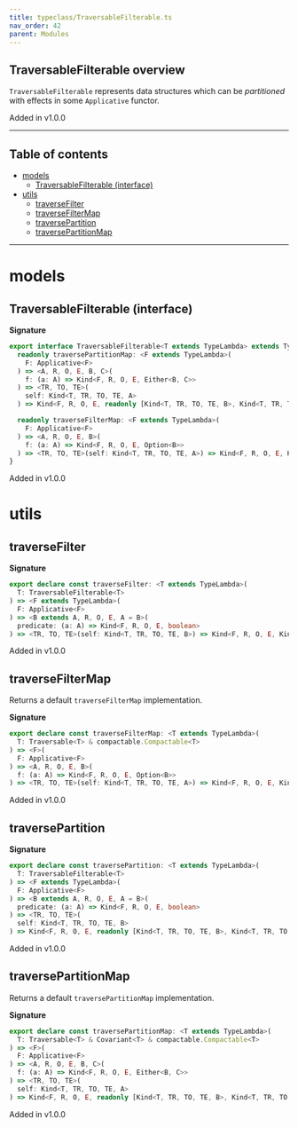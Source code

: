 ```yaml
---
title: typeclass/TraversableFilterable.ts
nav_order: 42
parent: Modules
---
```


## TraversableFilterable overview

`TraversableFilterable` represents data structures which can be _partitioned_ with effects in some `Applicative` functor.

Added in v1.0.0

---

<h2 class="text-delta">Table of contents</h2>

- [models](#models)
  - [TraversableFilterable (interface)](#traversablefilterable-interface)
- [utils](#utils)
  - [traverseFilter](#traversefilter)
  - [traverseFilterMap](#traversefiltermap)
  - [traversePartition](#traversepartition)
  - [traversePartitionMap](#traversepartitionmap)

---

# models

## TraversableFilterable (interface)

**Signature**

```ts
export interface TraversableFilterable<T extends TypeLambda> extends TypeClass<T> {
  readonly traversePartitionMap: <F extends TypeLambda>(
    F: Applicative<F>
  ) => <A, R, O, E, B, C>(
    f: (a: A) => Kind<F, R, O, E, Either<B, C>>
  ) => <TR, TO, TE>(
    self: Kind<T, TR, TO, TE, A>
  ) => Kind<F, R, O, E, readonly [Kind<T, TR, TO, TE, B>, Kind<T, TR, TO, TE, C>]>

  readonly traverseFilterMap: <F extends TypeLambda>(
    F: Applicative<F>
  ) => <A, R, O, E, B>(
    f: (a: A) => Kind<F, R, O, E, Option<B>>
  ) => <TR, TO, TE>(self: Kind<T, TR, TO, TE, A>) => Kind<F, R, O, E, Kind<T, TR, TO, TE, B>>
}
```

Added in v1.0.0

# utils

## traverseFilter

**Signature**

```ts
export declare const traverseFilter: <T extends TypeLambda>(
  T: TraversableFilterable<T>
) => <F extends TypeLambda>(
  F: Applicative<F>
) => <B extends A, R, O, E, A = B>(
  predicate: (a: A) => Kind<F, R, O, E, boolean>
) => <TR, TO, TE>(self: Kind<T, TR, TO, TE, B>) => Kind<F, R, O, E, Kind<T, TR, TO, TE, B>>
```

Added in v1.0.0

## traverseFilterMap

Returns a default `traverseFilterMap` implementation.

**Signature**

```ts
export declare const traverseFilterMap: <T extends TypeLambda>(
  T: Traversable<T> & compactable.Compactable<T>
) => <F>(
  F: Applicative<F>
) => <A, R, O, E, B>(
  f: (a: A) => Kind<F, R, O, E, Option<B>>
) => <TR, TO, TE>(self: Kind<T, TR, TO, TE, A>) => Kind<F, R, O, E, Kind<T, TR, TO, TE, B>>
```

Added in v1.0.0

## traversePartition

**Signature**

```ts
export declare const traversePartition: <T extends TypeLambda>(
  T: TraversableFilterable<T>
) => <F extends TypeLambda>(
  F: Applicative<F>
) => <B extends A, R, O, E, A = B>(
  predicate: (a: A) => Kind<F, R, O, E, boolean>
) => <TR, TO, TE>(
  self: Kind<T, TR, TO, TE, B>
) => Kind<F, R, O, E, readonly [Kind<T, TR, TO, TE, B>, Kind<T, TR, TO, TE, B>]>
```

Added in v1.0.0

## traversePartitionMap

Returns a default `traversePartitionMap` implementation.

**Signature**

```ts
export declare const traversePartitionMap: <T extends TypeLambda>(
  T: Traversable<T> & Covariant<T> & compactable.Compactable<T>
) => <F>(
  F: Applicative<F>
) => <A, R, O, E, B, C>(
  f: (a: A) => Kind<F, R, O, E, Either<B, C>>
) => <TR, TO, TE>(
  self: Kind<T, TR, TO, TE, A>
) => Kind<F, R, O, E, readonly [Kind<T, TR, TO, TE, B>, Kind<T, TR, TO, TE, C>]>
```

Added in v1.0.0
